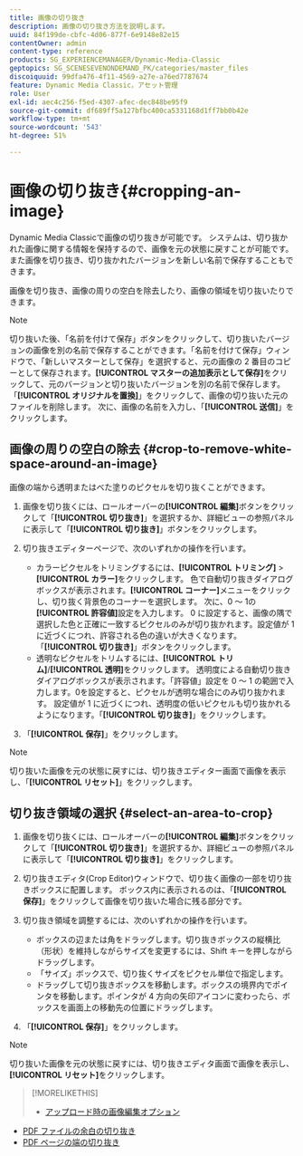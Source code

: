 ```yaml
---
title: 画像の切り抜き
description: 画像の切り抜き方法を説明します。
uuid: 84f199de-cbfc-4d06-877f-6e9148e82e15
contentOwner: admin
content-type: reference
products: SG_EXPERIENCEMANAGER/Dynamic-Media-Classic
geptopics: SG_SCENESEVENONDEMAND_PK/categories/master_files
discoiquuid: 99dfa476-4f11-4569-a27e-a76ed7787674
feature: Dynamic Media Classic，アセット管理
role: User
exl-id: aec4c256-f5ed-4307-afec-dec848be95f9
source-git-commit: df689ff5a127bfbc400ca5331168d1ff7bb0b42e
workflow-type: tm+mt
source-wordcount: '543'
ht-degree: 51%

---
```


# 画像の切り抜き{#cropping-an-image}

Dynamic Media Classicで画像の切り抜きが可能です。 システムは、切り抜かれた画像に関する情報を保持するので、画像を元の状態に戻すことが可能です。また画像を切り抜き、切り抜かれたバージョンを新しい名前で保存することもできます。

画像を切り抜き、画像の周りの空白を除去したり、画像の領域を切り抜いたりできます。

>[!NOTE]
>
>切り抜いた後、「名前を付けて保存」ボタンをクリックして、切り抜いたバージョンの画像を別の名前で保存することができます。「名前を付けて保存」ウィンドウで、「新しいマスターとして保存」を選択すると、元の画像の 2 番目のコピーとして保存されます。**[!UICONTROL マスターの追加表示として保存]**&#x200B;をクリックして、元のバージョンと切り抜いたバージョンを別の名前で保存します。 「**[!UICONTROL オリジナルを置換]**」をクリックして、画像の切り抜いた元のファイルを削除します。 次に、画像の名前を入力し、「**[!UICONTROL 送信]**」をクリックします。

## 画像の周りの空白の除去 {#crop-to-remove-white-space-around-an-image}

画像の端から透明またはべた塗りのピクセルを切り抜くことができます。

1. 画像を切り抜くには、ロールオーバーの&#x200B;**[!UICONTROL 編集]**&#x200B;ボタンをクリックして「**[!UICONTROL 切り抜き]**」を選択するか、詳細ビューの参照パネルに表示して「**[!UICONTROL 切り抜き]**」ボタンをクリックします。
1. 切り抜きエディターページで、次のいずれかの操作を行います。

   * カラーピクセルをトリミングするには、**[!UICONTROL トリミング]** > **[!UICONTROL カラー]**&#x200B;をクリックします。 色で自動切り抜きダイアログボックスが表示されます。**[!UICONTROL コーナー]**&#x200B;メニューをクリックし、切り抜く背景色のコーナーを選択します。 次に、0 ～ 1の&#x200B;**[!UICONTROL 許容値]**&#x200B;設定を入力します。 0 に設定すると、画像の隅で選択した色と正確に一致するピクセルのみが切り抜かれます。設定値が 1 に近づくにつれ、許容される色の違いが大きくなります。「**[!UICONTROL 切り抜き]**」ボタンをクリックします。
   * 透明なピクセルをトリムするには、**[!UICONTROL トリム]**/**[!UICONTROL 透明]**&#x200B;をクリックします。 透明度による自動切り抜きダイアログボックスが表示されます。「許容値」設定を 0 ～ 1 の範囲で入力します。0を設定すると、ピクセルが透明な場合にのみ切り抜かれます。 設定値が 1 に近づくにつれ、透明度の低いピクセルも切り抜かれるようになります。「**[!UICONTROL 切り抜き]**」をクリックします。

1. 「**[!UICONTROL 保存]**」をクリックします。

>[!NOTE]
>
>切り抜いた画像を元の状態に戻すには、切り抜きエディター画面で画像を表示し、「**[!UICONTROL リセット]**」をクリックします。

## 切り抜き領域の選択 {#select-an-area-to-crop}

1. 画像を切り抜くには、ロールオーバーの&#x200B;**[!UICONTROL 編集]**&#x200B;ボタンをクリックして「**[!UICONTROL 切り抜き]**」を選択するか、詳細ビューの参照パネルに表示して「**[!UICONTROL 切り抜き]**」をクリックします。

1. 切り抜きエディタ(Crop Editor)ウィンドウで、切り抜く画像の一部を切り抜きボックスに配置します。 ボックス内に表示されるのは、「**[!UICONTROL 保存]**」をクリックして画像を切り抜いた場合に残る部分です。
1. 切り抜き領域を調整するには、次のいずれかの操作を行います。

   * ボックスの辺または角をドラッグします。切り抜きボックスの縦横比（形状）を維持しながらサイズを変更するには、Shift キーを押しながらドラッグします。
   * 「サイズ」ボックスで、切り抜くサイズをピクセル単位で指定します。
   * ドラッグして切り抜きボックスを移動します。ボックスの境界内でポインタを移動します。ポインタが 4 方向の矢印アイコンに変わったら、ボックスを画面上の移動先の位置にドラッグします。

1. 「**[!UICONTROL 保存]**」をクリックします。

>[!NOTE]
>
>切り抜いた画像を元の状態に戻すには、切り抜きエディタ画面で画像を表示し、**[!UICONTROL リセット]**&#x200B;をクリックします。

>[!MORELIKETHIS]
>
>* [アップロード時の画像編集オプション](image-editing-options-upload.md#image-editing-options-at-upload)
* [PDF ファイルの余白の切り抜き](pdfs.md#cropping_white_space_from_a_pdf_file)
* [PDF ページの端の切り抜き](pdfs.md#cropping_from_the_sides_of_pdf_pages)

